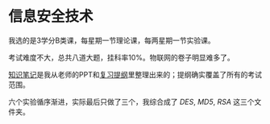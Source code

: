 # 信息安全技术

我选的是3学分B类课，每星期一节理论课，每两星期一节实验课。

考试难度不大，总共八道大题，挂科率10%。物联网的卷子明显难多了。

[知识笔记](./知识笔记.txt)是我从老师的PPT和[复习提纲](./复习提纲.md)里整理出来的；提纲确实覆盖了所有的考试范围。

六个实验循序渐进，实际最后只做了三个，我综合成了 *DES*, *MD5*, *RSA* 这三个文件夹。
